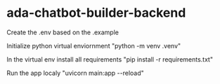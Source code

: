 # ada-chatbot-builder-backend
Create the .env based on the .example

Initialize python virtual enviornment
"python -m venv .venv"

In the virtual env install all requirements
"pip install -r requirements.txt"

Run the app localy
"uvicorn main:app --reload"
